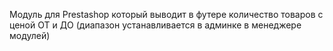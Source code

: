Модуль для Prestashop который выводит в футере количество товаров с ценой ОТ и ДО (диапазон устанавливается в админке в менеджере модулей)
